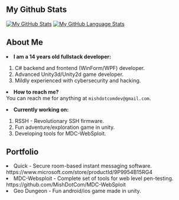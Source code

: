 ## My Github Stats
[![My GitHub Stats](https://github-readme-stats.vercel.app/api/?username=MishDotCom&count_private=true&theme=tokyonight&showicons=true)]()
[![My GitHub Language Stats](https://github-readme-stats.vercel.app/api/top-langs/?username=MishDotCom&langs_count=5&theme=tokyonight)]()
## About Me
<strong><li>I am a 14 years old fullstack developer:</li></strong>
1) C# backend and frontend (WinForm/WPF) developer.<br>
2) Advanced Unity3d/Unity2d game developer.<br>
3) Mildly experienced with cybersecurity and hacking.<br>

<strong><li>How to reach me?</li></strong>
You can reach me for anything at `mishdotcomdev@gmail.com`.

<strong><li>Currently working on:</li></strong>
1) RSSH - Revolutionary SSH firmware.
2) Fun adventure/exploration game in unity.
3) Developing tools for MDC-WebSploit.

## Portfolio
<li>Quick - Secure room-based instant messaging software. https://www.microsoft.com/store/productId/9P9954B15RG4</li>
<li>MDC-Websploit - Complete set of tools for web level pen-testing. https://github.com/MishDotCom/MDC-WebSploit</li>
<li>Geo Dungeon - Fun android/ios game made in unity.</li>
